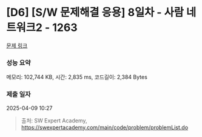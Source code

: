 # [D6] [S/W 문제해결 응용] 8일차 - 사람 네트워크2 - 1263 

[문제 링크](https://swexpertacademy.com/main/code/problem/problemDetail.do?contestProbId=AV18P2B6Iu8CFAZN) 

### 성능 요약

메모리: 102,744 KB, 시간: 2,835 ms, 코드길이: 2,384 Bytes

### 제출 일자

2025-04-09 10:27



> 출처: SW Expert Academy, https://swexpertacademy.com/main/code/problem/problemList.do